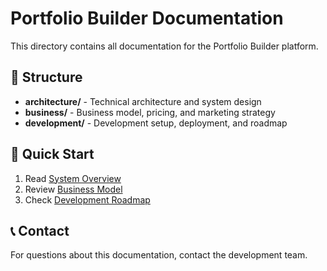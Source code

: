 # Portfolio Builder Documentation

This directory contains all documentation for the Portfolio Builder platform.

## 📁 Structure

- **architecture/** - Technical architecture and system design
- **business/** - Business model, pricing, and marketing strategy  
- **development/** - Development setup, deployment, and roadmap

## 🚀 Quick Start

1. Read [System Overview](architecture/system-overview.md)
2. Review [Business Model](business/business-model.md)
3. Check [Development Roadmap](development/roadmap.md)

## 📞 Contact

For questions about this documentation, contact the development team.
